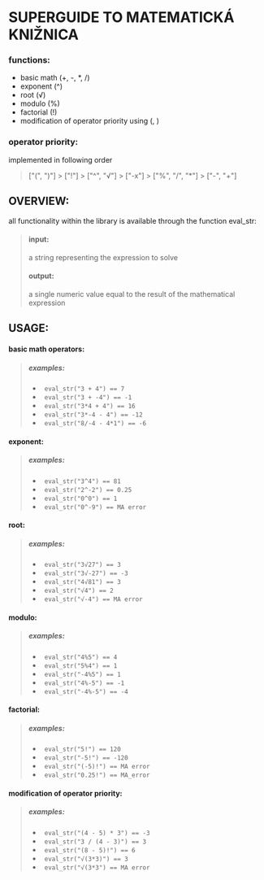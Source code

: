 # SUPERGUIDE TO MATEMATICKÁ KNIŽNICA

### functions:
- basic math (+, -, *, /)
- exponent (^)
- root (√)
- modulo (%)
- factorial (!)
- modification of operator priority using (, )

### operator priority:
 implemented in following order
> ["(", ")"] > ["!"] > ["^", "√"] > ["-x"] > ["%", "/", "*"] > ["-", "+"]

## OVERVIEW:
all functionality within the library is available through the function eval_str:
> #### input: 
> a string representing the expression to solve
> #### output:
> a single numeric value equal to the result of the mathematical expression

## USAGE:
#### basic math operators:
> ##### examples:
> - ``` eval_str("3 + 4") == 7```
> - ``` eval_str("3 + -4") == -1```
> - ``` eval_str("3*4 + 4") == 16```
> - ``` eval_str("3*-4 - 4") == -12```
> - ``` eval_str("8/-4 - 4*1") == -6```

#### exponent:
> ##### examples:
> - ``` eval_str("3^4") == 81```
> - ``` eval_str("2^-2") == 0.25```
> - ``` eval_str("0^0") == 1```
> - ``` eval_str("0^-9") == MA error```

#### root:
> ##### examples:
> - ``` eval_str("3√27") == 3```
> - ``` eval_str("3√-27") == -3```
> - ``` eval_str("4√81") == 3```
> - ``` eval_str("√4") == 2```
> - ``` eval_str("√-4") == MA error```

#### modulo:
> ##### examples:
> - ``` eval_str("4%5") == 4```
> - ``` eval_str("5%4") == 1```
> - ``` eval_str("-4%5") == 1```
> - ``` eval_str("4%-5") == -1```
> - ``` eval_str("-4%-5") == -4```


#### factorial:
> ##### examples:
> - ``` eval_str("5!") == 120```
> - ``` eval_str("-5!") == -120```
> - ``` eval_str("(-5)!") == MA error```
> - ``` eval_str("0.25!") == MA_error```

#### modification of operator priority:
> ##### examples:
> - ``` eval_str("(4 - 5) * 3") == -3```
> - ``` eval_str("3 / (4 - 3)") == 3```
> - ``` eval_str("(8 - 5)!") == 6```
> - ``` eval_str("√(3*3)") == 3```
> - ``` eval_str("√(3*3") == MA error```